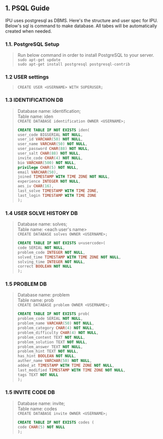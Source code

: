 ## 1. PSQL Guide

IPU uses postgresql as DBMS. Here's the structure and user spec for IPU.
Below's sql is command to make database. All tabes will be automatically created when needed.

### 1.1. PostgreSQL Setup

> Run below command in order to install PostgreSQL to your server.   
> `sudo apt-get update`   
> `sudo apt-get install postgresql postgresql-contrib`

### 1.2 USER settings
> `CREATE USER <USERNAME> WITH SUPERUSER;`

### 1.3 IDENTIFICATION DB

> Database name: identification;   
> Table name: iden   
> `CREATE DATABASE identification OWNER <USERNAME>;`
> ```sql
> CREATE TABLE IF NOT EXISTS iden(
> user_code BIGSERIAL NOT NULL,
> user_id VARCHAR(50) NOT NULL,
> user_name VARCHAR(50) NOT NULL,
> user_password CHAR(88) NOT NULL,
> user_salt CHAR(88) NOT NULL,
> invite_code CHAR(4) NOT NULL,
> bio VARCHAR(500) NOT NULL,
> privilege CHAR(5) NOT NULL,
> email VARCHAR(50),
> joined TIMESTAMP WITH TIME ZONE NOT NULL,
> experience INTEGER NOT NULL,
> aes_iv CHAR(16),
> last_solve TIMESTAMP WITH TIME ZONE,
> last_login TIMESTAMP WITH TIME ZONE
> );
> ```

### 1.4 USER SOLVE HISTORY DB

> Database name: solves;   
> Table name: <each user's name>   
> `CREATE DATABASE solves OWNER <USERNAME>;`
> ```sql
> CREATE TABLE IF NOT EXISTS u<usercode>(
> code SERIAL NOT NULL,
> problem_code INTEGER NOT NULL,
> solved_time TIMESTAMP WITH TIME ZONE NOT NULL,
> solving_time INTEGER NOT NULL,
> correct BOOLEAN NOT NULL
> );
> ```

### 1.5 PROBLEM DB

> Database name: problem   
> Table name: prob   
> `CREATE DATABASE problem OWNER <USERNAME>;`
> ```sql
> CREATE TABLE IF NOT EXISTS prob(
> problem_code SERIAL NOT NULL,
> problem_name VARCHAR(50) NOT NULL,
> problem_category CHAR(4) NOT NULL,
> problem_difficulty CHAR(4) NOT NULL,
> problem_content TEXT NOT NULL,
> problem_solution TEXT NOT NULL,
> problem_answer TEXT NOT NULL,
> problem_hint TEXT NOT NULL,
> has_hint BOOLEAN NOT NULL,
> auther_name VARCHAR(50) NOT NULL,
> added_at TIMESTAMP WITH TIME ZONE NOT NULL,
> last_modified TIMESTAMP WITH TIME ZONE NOT NULL,
> tags TEXT NOT NULL
> );
> ```

### 1.5 INVITE CODE DB

> Database name: invite;   
> Table name: codes   
> `CREATE DATABASE invite OWNER <USERNAME>;`
> ```sql
> CREATE TABLE IF NOT EXISTS codes (
> code CHAR(5) NOT NULL
> );
> ```